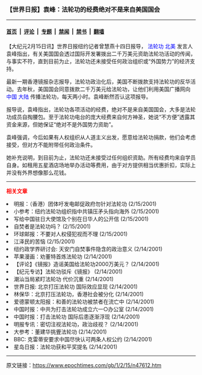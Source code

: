 ### 【世界日报】袁峰：法轮功的经费绝对不是来自美国国会

---

#### [首页](../../../..?n47612) &nbsp;|&nbsp; [评论](../../../../../epoch-comment?n47612) &nbsp;|&nbsp; [专题](../../../../../epoch-special?n47612) &nbsp;|&nbsp; [禁闻](../../../../../epoch-news?n47612) &nbsp;|&nbsp; [禁书](../../../../../books?n47612) &nbsp;|&nbsp; [翻墙](https://github.com/gfw-breaker/nogfw/blob/master/README.md?n47612)


<div class="post_content" id="artbody" itemprop="articleBody">
 <!-- article content begin -->
 <p>
  【大纪元2月15日讯】世界日报纽约记者曾慧燕十四日报导，
  <ok href="http://falundafa.org">
   <font color="blue">
    法轮功
   </font>
  </ok>
  <ok href="http://www3.epochtimes.com/news/epochnews/main/1.html">
   <font color="blue">
    北美
   </font>
  </ok>
  发言人袁峰指出，有关美国国会透过国际开发署拨出二千万美元资助法轮功活动的传闻，与事实不符，直到目前为止，法轮功还未接受任何政治组织或“外国势力”的经济支持。
 </p>
 <p>
  最新一期香港镜报杂志报导，法轮功政治化后，美国不断拨款支持法轮功的反华活动。去年秋，美国国会同意拨款二千万美元给法轮功，让他们利用美国广播网向
  <ok href="http://www3.epochtimes.com/news/epochnews/main/2.html">
   <font color="blue">
    中国
   </font>
  </ok>
  <ok href="http://www3.epochtimes.com/news/epochnews/main/2.html">
   <font color="blue">
    大陆
   </font>
  </ok>
  传播法轮功，每天两小时。袁峰断然否认这项报导。
 </p>
 <p>
  报导说，袁峰指出，法轮功各项活动的经费，绝对不是来自美国国会，大多是法轮功成员自掏腰包。至于法轮功电台的庞大经费来自何方神圣，她说“不方便”透露其资金来源，但她保证“绝对不是外国势力资助”。
 </p>
 <p>
  袁峰强调，今后如果有人权组织从人道主义出发，愿意给法轮功捐款，他们会考虑接受，但对方不能附带任何政治条件。
 </p>
 <p>
  她补充说明，到目前为止，法轮功还未接受过任何组织资助。所有经费均来自学员自身。如租用五星酒店场地举办活动等费用，由于对方提供相当优惠折扣，实际上并没有外界想像那么花钱。
 </p>
 <p>
 </p>
 <hr/>
 <p>
  <b>
   <font color="red">
    相关文章
   </font>
  </b>
  <br/>
 </p>
 <li>
  <ok href="http://epochtimes.com/news/epochnews/newscontent.asp?ID=47513" target="_blank">
   明报：（香港）团体吁发电邮促政府勿针对法轮功
  </ok>
  (2/15/2001)
  <li>
   <ok href="http://epochtimes.com/news/epochnews/newscontent.asp?ID=47512" target="_blank">
    小参考：纽约法轮功组织指中共镇压矛头指向海外
   </ok>
   (2/15/2001)
   <li>
    <ok href="http://epochtimes.com/news/epochnews/newscontent.asp?ID=47509" target="_blank">
     写给中国驻日大使馆及个别在日华人的公开信
    </ok>
    (2/15/2001)
    <li>
     <ok href="http://epochtimes.com/news/epochnews/newscontent.asp?ID=47507" target="_blank">
      自焚者是法轮功吗？
     </ok>
     (2/15/2001)
     <li>
      <ok href="http://epochtimes.com/news/epochnews/newscontent.asp?ID=47506" target="_blank">
       环球邮报：不要对人权侵犯视而不理
      </ok>
      (2/15/2001)
      <li>
       <ok href="http://epochtimes.com/news/epochnews/newscontent.asp?ID=47504" target="_blank">
        江泽民的苦恼
       </ok>
       (2/15/2001)
       <li>
        <ok href="http://epochtimes.com/news/epochnews/newscontent.asp?ID=47397" target="_blank">
         纽约政学界研讨会: 天安门自焚事件隐含的政治意义
        </ok>
        (2/14/2001)
        <li>
         <ok href="http://epochtimes.com/news/epochnews/newscontent.asp?ID=47422" target="_blank">
          苹果漫画：劝董特首炼法轮功
         </ok>
         (2/14/2001)
         <li>
          <ok href="http://epochtimes.com/news/epochnews/newscontent.asp?ID=47131" target="_blank">
           【评论】《镜报》造谣美国给法轮功2000万美元？
          </ok>
          (2/14/2001)
          <li>
           <ok href="http://epochtimes.com/news/epochnews/newscontent.asp?ID=47335" target="_blank">
            【纪元专访】法轮功驳斥《镜报》
           </ok>
           (2/14/2001)
           <li>
            <ok href="http://epochtimes.com/news/epochnews/newscontent.asp?ID=47256" target="_blank">
             潮汕当局紧盯法轮功 代价沉重
            </ok>
            (2/14/2001)
            <li>
             <ok href="http://epochtimes.com/news/epochnews/newscontent.asp?ID=47213" target="_blank">
              世界日报: 北京打压法轮功 国际效应显现
             </ok>
             (2/14/2001)
             <li>
              <ok href="http://epochtimes.com/news/epochnews/newscontent.asp?ID=47119" target="_blank">
               林保华：北京打压法轮功，香港社会被分化
              </ok>
              (2/14/2001)
              <li>
               <ok href="http://epochtimes.com/news/epochnews/newscontent.asp?ID=47112" target="_blank">
                爱德蒙顿太阳报：和善的法轮功被禁者在流亡中
               </ok>
               (2/14/2001)
               <li>
                <ok href="http://epochtimes.com/news/epochnews/newscontent.asp?ID=47110" target="_blank">
                 中国时报：中共为打击法轮功成立六一○办公室
                </ok>
                (2/14/2001)
                <li>
                 <ok href="http://epochtimes.com/news/epochnews/newscontent.asp?ID=47108" target="_blank">
                  中国时报：打击法轮功 国际后患逐渐浮现
                 </ok>
                 (2/14/2001)
                 <li>
                  <ok href="http://epochtimes.com/news/epochnews/newscontent.asp?ID=47106" target="_blank">
                   明报专讯：密切注视法轮功，政治歧视？
                  </ok>
                  (2/14/2001)
                  <li>
                   <ok href="http://epochtimes.com/news/epochnews/newscontent.asp?ID=47105" target="_blank">
                    大参考：董建华挑舋法轮功
                   </ok>
                   (2/14/2001)
                   <li>
                    <ok href="http://epochtimes.com/news/epochnews/newscontent.asp?ID=47104" target="_blank">
                     BBC: 克雷蒂安要求中国尽快认可两条人权公约
                    </ok>
                    (2/14/2001)
                    <li>
                     <ok href="http://epochtimes.com/news/epochnews/newscontent.asp?ID=47099" target="_blank">
                      星岛日报：法轮功获和平奖提名
                     </ok>
                     (2/14/2001)
                     <br/>
                     <!-- article content end -->
                     <div id="below_article_ad">
                     </div>
                    </li>
                   </li>
                  </li>
                 </li>
                </li>
               </li>
              </li>
             </li>
            </li>
           </li>
          </li>
         </li>
        </li>
       </li>
      </li>
     </li>
    </li>
   </li>
  </li>
 </li>
</div>


---

原文链接：https://www.epochtimes.com/gb/1/2/15/n47612.htm